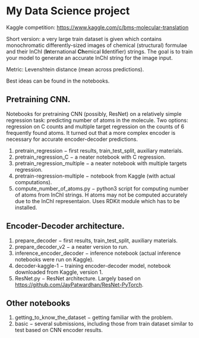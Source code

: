 # My Data Science project
Kaggle competition: https://www.kaggle.com/c/bms-molecular-translation

Short version: a very large train dataset is given which contains monochromatic differently-sized images of chemical (structural) formulae and their InChI (**In**ternational **Ch**emical **I**dentifier) strings. The goal is to train your model to generate an accurate InChI string for the image input.

Metric: Levenshtein distance (mean across predictions).

Best ideas can be found in the notebooks.

## Pretraining CNN.
Notebooks for pretraining CNN (possibly, ResNet) on a relatively simple regression task: predicting number of atoms in the molecule. Two options: regression on C counts and multiple target regression on the counts of 6 frequently found atoms. It turned out that a more complex encoder is necessary for accurate encoder-decoder predictions.

1. pretrain_regression $-$ first results, train_test_split, auxiliary materials.
2. pretrain_regression_C $-$ a neater notebook with C regression.
3. pretrain_regression_multiple $-$ a neater notebook with multiple targets regression.
4. pretrain-regression-multiple $-$ notebook from Kaggle (with actual computations).
5. compute_number_of_atoms.py $-$ python3 script for computing number of atoms from InChI strings. H atoms may not be computed accurately due to the InChI representaion. Uses RDKit module which has to be installed.

## Encoder-Decoder architecture.

1. prepare_decoder $-$ first results, train_test_split, auxiliary materials.
2. prepare_decoder_v2 $-$ a neater version to run.
3. inference_encoder_decoder $-$ inference notebook (actual inference notebooks were run on Kaggle).
4. decoder-kaggle-1 $-$ training encoder-decoder model, notebook downloaded from Kaggle, version 1.
5. ResNet.py $-$ ResNet architecture. Largely based on https://github.com/JayPatwardhan/ResNet-PyTorch.

## Other notebooks

1. getting_to_know_the_dataset $-$ getting familiar with the problem.
2. basic $-$ several submissions, including those from train dataset similar to test based on CNN encoder results.